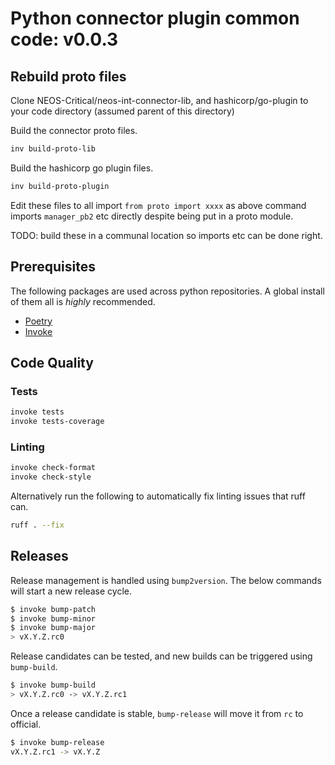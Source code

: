 # Python connector plugin common code: v0.0.3

## Rebuild proto files

Clone NEOS-Critical/neos-int-connector-lib, and hashicorp/go-plugin to your
code directory (assumed parent of this directory)


Build the connector proto files.
```bash
inv build-proto-lib
```

Build the hashicorp go plugin files.
```bash
inv build-proto-plugin
```

Edit these files to all import `from proto import xxxx` as above command
imports `manager_pb2` etc directly despite being put in a proto module.

TODO: build these in a communal location so imports etc can be done right.

## Prerequisites

The following packages are used across python repositories. A global install of them all is *highly* recommended.

* [Poetry](https://python-poetry.org/docs/#installation)
* [Invoke](https://www.pyinvoke.org/installing.html)

## Code Quality

### Tests

```bash
invoke tests
invoke tests-coverage
```

### Linting

```bash
invoke check-format
invoke check-style
```

Alternatively run the following to automatically fix linting issues that ruff can.
```bash
ruff . --fix
```

## Releases

Release management is handled using `bump2version`. The below commands will
start a new release cycle.

```bash
$ invoke bump-patch
$ invoke bump-minor
$ invoke bump-major
> vX.Y.Z.rc0
```

Release candidates can be tested, and new builds can be triggered
using `bump-build`.

```bash
$ invoke bump-build
> vX.Y.Z.rc0 -> vX.Y.Z.rc1
```

Once a release candidate is stable, `bump-release` will move it from `rc` to
official.

```bash
$ invoke bump-release
vX.Y.Z.rc1 -> vX.Y.Z
```

